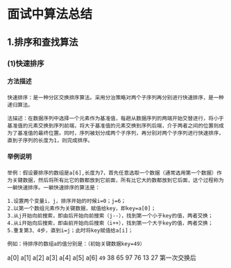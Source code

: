 
# 面试中算法总结
## 1.排序和查找算法
### (1)快速排序
#### 方法描述
```java<br>
快速排序：是一种分区交换排序算法。采用分治策略对两个子序列再分别进行快速排序，是一种递归算法。

法描述：在数据序列中选择一个元素作为基准值，每趟从数据序列的两端开始交替进行，将小于基准值的元素交换到序列前端，将大于基准值的元素交换到序列后端，介于两者之间的位置则成为了基准值的最终位置。同时，序列被划分成两个子序列，再分别对两个子序列进行快速排序，直到子序列的长度为1，则完成排序。
```
#### 举例说明
```java<br>
举例：假设要排序的数组是a[6],长度为7，首先任意选取一个数据（通常选用第一个数据）作为关键数据，然后将所有比它的数都放到它前面，所有比它大的数都放到它后面，这个过程称为一躺快速排序。一躺快速排序的算法是：

1.设置两个变量i，j，排序开始的时候i=0；j=6；
2.以第一个数组元素作为关键数据，赋值给key，即key=a[0]；
3.从j开始向前搜索，即由后开始向前搜索（j--），找到第一个小于key的值，两者交换；
4.从i开始向后搜索，即由前开始向后搜索（i++），找到第一个大于key的值，两者交换；
5.重复第3、4步，直到i=j；此时将key赋值给a[i]；

例如：待排序的数组a的值分别是：（初始关键数据key=49）
```
   a[0] a[1] a[2] a[3] a[4] a[5] a[6]
   `49`  38   65   97   76   13   27
第一次交换后

